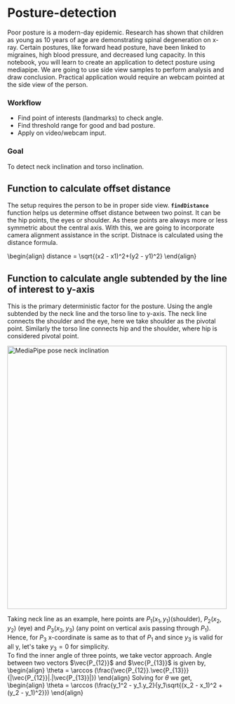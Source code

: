 # Posture-detection
Poor posture is a modern-day epidemic. Research has shown that children as young as 10 years of age are demonstrating spinal degeneration on x-ray. Certain postures, like forward head posture, have been linked to migraines, high blood pressure, and decreased lung capacity. In this notebook, you will learn to create an application to detect posture using mediapipe. We are going to use side view samples to perform analysis and draw conclusion. Practical application would require an webcam pointed at the side view of the person.

### Workflow
 - Find point of interests (landmarks) to check angle.
 - Find threshold range for good and bad posture.
 - Apply on video/webcam input.
 
### Goal
To detect neck inclination and torso inclination.

## Function to calculate offset distance
The setup requires the person to be in proper side view. **`findDistance`** function helps us determine offset distance between two poinst. It can be the hip points, the eyes or shoulder. As these points are always more or less symmetric about the central axis. With this, we are going to incorporate camera alignment assistance in the script. Distnace is calculated using the distance formula.


\begin{align}
distance =  \sqrt{(x2 - x1)^2+(y2 - y1)^2}
\end{align}

## Function to calculate angle subtended by the line of interest to y-axis
This is the primary deterministic factor for the posture. Using the angle subtended by the neck line and the torso line to y-axis. The neck line connects the shoulder and the eye, here we take shoulder as the pivotal point. Similarly the torso line connects hip and the shoulder, where hip is considered pivotal point. 
<br>

<img src="https://learnopencv.com/wp-content/uploads/2022/03/mp-pose-05-neckline-inclination.jpg" alt="MediaPipe pose neck inclination" align="middle" width="500" height="600">

<br>

Taking neck line as an example, here points are $P_1(x_1, y_1)$(shoulder), $P_2(x_2, y_2)$ (eye) and $P_3(x_3, y_3)$ (any point on vertical axis passing through $P_1$). 
<br>
Hence, for $P_3$ x-coordinate is same as to that of $P_1$ and since $y_3$ is valid for all y, let's take $y_3 = 0$ for simplicity. <br>To find the inner angle of three points, we take vector approach. Angle between two vectors $\vec{P_{12}}$ and $\vec{P_{13}}$ is given by,
\begin{align}
\theta = \arccos (\frac{\vec{P_{12}}.\vec{P_{13}}}{|\vec{P_{12}}|.|\vec{P_{13}}|})
\end{align}
Solving for $\theta$ we get, 
\begin{align}
\theta = \arccos (\frac{y_1^2 - y_1.y_2}{y_1\sqrt{(x_2 - x_1)^2 + (y_2 - y_1)^2}})
\end{align}


